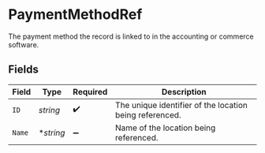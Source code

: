 # PaymentMethodRef

The payment method the record is linked to in the accounting or commerce software.


## Fields

| Field                                                   | Type                                                    | Required                                                | Description                                             |
| ------------------------------------------------------- | ------------------------------------------------------- | ------------------------------------------------------- | ------------------------------------------------------- |
| `ID`                                                    | *string*                                                | :heavy_check_mark:                                      | The unique identifier of the location being referenced. |
| `Name`                                                  | **string*                                               | :heavy_minus_sign:                                      | Name of the location being referenced.                  |